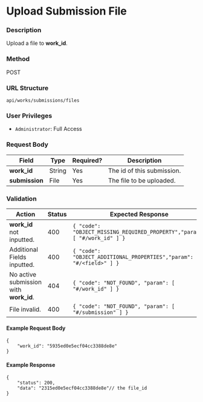 Upload Submission File
===
### Description
Upload a file to **work_id**.

### Method
POST

### URL Structure
`api/works/submissions/files`

### User Privileges
* `Administrator`: Full Access

### Request Body
| Field             | Type   | Required? | Description                |
|-------------------|--------|-----------|----------------------------|
| **work_id**       | String | Yes       | The id of this submission. |
| **submission**    | File   | Yes       | The file to be uploaded.  |

### Validation
| Action                                            | Status | Expected Response                                                               |
|---------------------------------------------------|--------|--------------------------------------------------------------------------------|
| **work_id** not inputted.                         | 400    | `{ "code": "OBJECT_MISSING_REQUIRED_PROPERTY","param": [ "#/work_id" ] }` |
| Additional Fields inputted.                       | 400    | `{ "code": "OBJECT_ADDITIONAL_PROPERTIES","param": [ "#/<field>" ] }`           |
| No active submission with **work_id**.            | 404    | `{ "code": "NOT_FOUND", "param": [ "#/work_id" ] }`                       |
| File invalid.                                     | 400    | `{ "code": "NOT_FOUND", "param": [ "#/submission" ] }`                        |

#### Example Request Body
```
{
    "work_id": "5935ed0e5ecf04cc3388de8e"
}
```
#### Example Response
```
{
    "status": 200,
    "data": "2315ed0e5ecf04cc3388de8e"// the file_id
}
```
